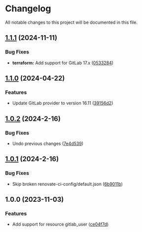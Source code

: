# Changelog

All notable changes to this project will be documented in this file.

## [1.1.1](https://gitlab.com/terraform-child-modules-48151/terraform-gitlab-user/compare/v1.1.0...v1.1.1) (2024-11-11)

### Bug Fixes

* **terraform:** Add support for GitLab 17.x ([0533284](https://gitlab.com/terraform-child-modules-48151/terraform-gitlab-user/commit/0533284ae8f88ad399904c9414a6e37f1533bf15))

## [1.1.0](https://gitlab.com/terraform-child-modules-48151/terraform-gitlab-user/compare/v1.0.2...v1.1.0) (2024-04-22)


### Features

* Update GitLab provider to version 16.11 ([39156d2](https://gitlab.com/terraform-child-modules-48151/terraform-gitlab-user/commit/39156d2db2d2a3c457e9992566d24e5a46dd7776))

## [1.0.2](https://gitlab.com/terraform-child-modules1/terraform-gitlab-user/compare/v1.0.1...v1.0.2) (2024-2-16)


### Bug Fixes

* Undo previous changes ([7e4d539](https://gitlab.com/terraform-child-modules1/terraform-gitlab-user/commit/7e4d539baf41aaeedfdc780a2b56a44a955aa105))

## [1.0.1](https://gitlab.com/terraform-child-modules1/terraform-gitlab-user/compare/v1.0.0...v1.0.1) (2024-2-16)


### Bug Fixes

* Skip broken renovate-ci-config/default.json ([6b9011b](https://gitlab.com/terraform-child-modules1/terraform-gitlab-user/commit/6b9011b244286736fe2db2e90d86fbaeffa439c2))

## 1.0.0 (2023-11-03)


### Features

* Add support for resource gitlab_user ([ce04f7d](https://gitlab.com/terraform-child-modules1/terraform-gitlab-user/commit/ce04f7d3577e3c3e6a164b448b1b075fc3456fdc))
